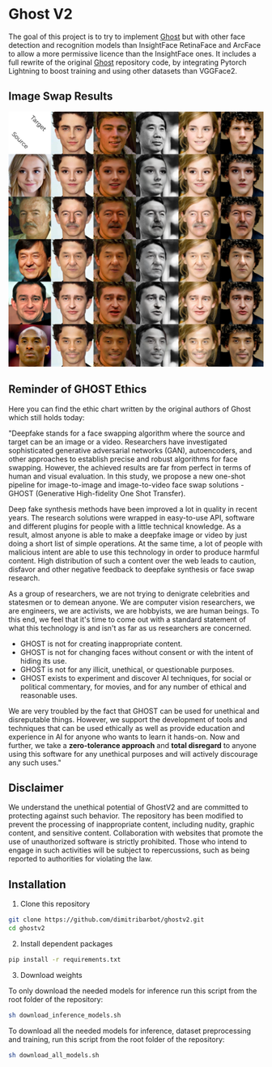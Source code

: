 # Ghost V2

The goal of this project is to try to implement [Ghost](https://github.com/ai-forever/ghost) but with other face detection and recognition models than InsightFace RetinaFace and ArcFace to allow a more permissive licence than the InsightFace ones. It includes a full rewrite of the original [Ghost](https://github.com/ai-forever/ghost) repository code, by integrating Pytorch Lightning to boost training and using other datasets than VGGFace2.

## Image Swap Results 
![](/examples/results/training/source_target_grid.png)

## Reminder of GHOST Ethics

Here you can find the ethic chart written by the original authors of Ghost which still holds today:

"Deepfake stands for a face swapping algorithm where the source and target can be an image or a video. Researchers have investigated sophisticated generative adversarial networks (GAN), autoencoders, and other approaches to establish precise and robust algorithms for face swapping. However, the achieved results are far from perfect in terms of human and visual evaluation. In this study, we propose a new one-shot pipeline for image-to-image and image-to-video face swap solutions - GHOST (Generative High-fidelity One Shot Transfer).

Deep fake synthesis methods have been improved a lot in quality in recent years. The research solutions were wrapped in easy-to-use API, software and different plugins for people with a little technical knowledge. As a result, almost anyone is able to make a deepfake image or video by just doing a short list of simple operations. At the same time, a lot of people with malicious intent are able to use this technology in order to produce harmful content. High distribution of such a content over the web leads to caution, disfavor and other negative feedback to deepfake synthesis or face swap research.

As a group of researchers, we are not trying to denigrate celebrities and statesmen or to demean anyone. We are computer vision researchers, we are engineers, we are activists, we are hobbyists, we are human beings. To this end, we feel that it's time to come out with a standard statement of what this technology is and isn't as far as us researchers are concerned.
* GHOST is not for creating inappropriate content.
* GHOST is not for changing faces without consent or with the intent of hiding its use.
* GHOST is not for any illicit, unethical, or questionable purposes.
* GHOST exists to experiment and discover AI techniques, for social or political commentary, for movies, and for any number of ethical and reasonable uses.

We are very troubled by the fact that GHOST can be used for unethical and disreputable things. However, we support the development of tools and techniques that can be used ethically as well as provide education and experience in AI for anyone who wants to learn it hands-on. Now and further, we take a **zero-tolerance approach** and **total disregard** to anyone using this software for any unethical purposes and will actively discourage any such uses."

## Disclaimer

We understand the unethical potential of GhostV2 and are committed to protecting against such behavior. The repository has been modified to prevent the processing of inappropriate content, including nudity, graphic content, and sensitive content. Collaboration with websites that promote the use of unauthorized software is strictly prohibited. Those who intend to engage in such activities will be subject to repercussions, such as being reported to authorities for violating the law.

## Installation
  
1. Clone this repository
```bash
git clone https://github.com/dimitribarbot/ghostv2.git
cd ghostv2
```

2. Install dependent packages
```bash
pip install -r requirements.txt
```

3. Download weights

To only download the needed models for inference run this script from the root folder of the repository:
```bash
sh download_inference_models.sh
```

To download all the needed models for inference, dataset preprocessing and training, run this script from the root folder of the repository:
```bash
sh download_all_models.sh
```